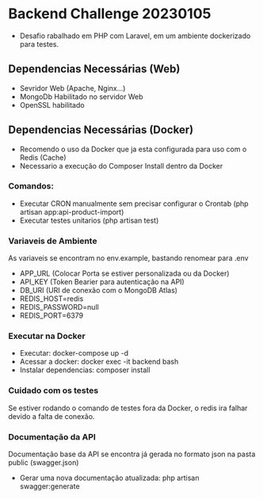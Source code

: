 # Backend Challenge 20230105
- Desafio rabalhado em PHP com Laravel, em um ambiente dockerizado para testes.

## Dependencias Necessárias (Web)
 
- Sevridor Web (Apache, Nginx...)
- MongoDb Habilitado no servidor Web
- OpenSSL habilitado

## Dependencias Necessárias (Docker)
- Recomendo o uso da Docker que ja esta configurada para uso com o Redis (Cache)
- Necessario a execução do Composer Install dentro da Docker

### Comandos:
- Executar CRON manualmente sem precisar configurar o Crontab (php artisan app:api-product-import)
- Executar testes unitarios (php artisan test)

### Variaveis de Ambiente 
As variaveis se encontram no env.example, bastando renomear para .env
- APP_URL (Colocar Porta se estiver personalizada ou da Docker)
- API_KEY (Token Bearier para autenticação na API)
- DB_URI (URI de conexão com o MongoDB Atlas)
- REDIS_HOST=redis
- REDIS_PASSWORD=null
- REDIS_PORT=6379


### Executar na Docker
- Executar: docker-compose up -d
- Acessar a docker: docker exec -it backend bash 
- Instalar dependencias: composer install 

### Cuidado com os testes ###
Se estiver rodando o comando de testes fora da Docker, o redis ira falhar devido a falta de conexão.

### Documentação da API ####
Documentação base da API se encontra já gerada no formato json na pasta public (swagger.json)
- Gerar uma nova documentação atualizada:  php artisan swagger:generate

